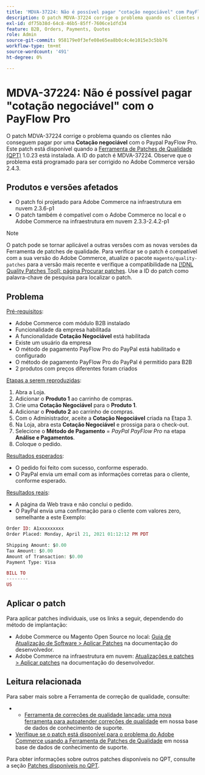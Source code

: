 ```yaml
---
title: 'MDVA-37224: Não é possível pagar "cotação negociável" com PayFlow Pro'
description: O patch MDVA-37224 corrige o problema quando os clientes não conseguem pagar por uma **Cotação negociável** com o Paypal PayFlow Pro. Este patch está disponível quando a [Ferramenta de correções de qualidade (QPT)](https://devdocs.magento.com/guides/v2.4/comp-mgr/patching.html#mqp) 1.0.23 está instalada. A ID do patch é MDVA-37224. Observe que o problema está programado para ser corrigido no Adobe Commerce versão 2.4.3.
exl-id: df75b38d-64c8-46b5-85ff-7606ce1dfd34
feature: B2B, Orders, Payments, Quotes
role: Admin
source-git-commit: 958179e0f3efe08e65ea8b0c4c4e1015e3c5bb76
workflow-type: tm+mt
source-wordcount: '491'
ht-degree: 0%

---
```


# MDVA-37224: Não é possível pagar &quot;cotação negociável&quot; com o PayFlow Pro

O patch MDVA-37224 corrige o problema quando os clientes não conseguem pagar por uma **Cotação negociável** com o Paypal PayFlow Pro. Este patch está disponível quando a [Ferramenta de Patches de Qualidade (QPT)](https://devdocs.magento.com/guides/v2.4/comp-mgr/patching.html#mqp) 1.0.23 está instalada. A ID do patch é MDVA-37224. Observe que o problema está programado para ser corrigido no Adobe Commerce versão 2.4.3.

## Produtos e versões afetados

* O patch foi projetado para Adobe Commerce na infraestrutura em nuvem 2.3.6-p1
* O patch também é compatível com o Adobe Commerce no local e o Adobe Commerce na infraestrutura em nuvem 2.3.3-2.4.2-p1

>[!NOTE]
>
>O patch pode se tornar aplicável a outras versões com as novas versões da Ferramenta de patches de qualidade. Para verificar se o patch é compatível com a sua versão do Adobe Commerce, atualize o pacote `magento/quality-patches` para a versão mais recente e verifique a compatibilidade na [[!DNL Quality Patches Tool]: página Procurar patches](https://devdocs.magento.com/quality-patches/tool.html#patch-grid). Use a ID do patch como palavra-chave de pesquisa para localizar o patch.

## Problema

<u>Pré-requisitos</u>:

* Adobe Commerce com módulo B2B instalado
* Funcionalidade da empresa habilitada
* A funcionalidade **Cotação Negociável** está habilitada
* Existe um usuário da empresa
* O método de pagamento PayFlow Pro do PayPal está habilitado e configurado
* O método de pagamento PayFlow Pro do PayPal é permitido para B2B
* 2 produtos com preços diferentes foram criados

<u>Etapas a serem reproduzidas</u>:

1. Abra a Loja.
1. Adicionar o **Produto 1** ao carrinho de compras.
1. Crie uma **Cotação Negociável** para o **Produto 1**.
1. Adicionar o **Produto 2** ao carrinho de compras.
1. Com o Administrador, aceite a **Cotação Negociável** criada na Etapa 3.
1. Na Loja, abra esta **Cotação Negociável** e prossiga para o check-out.
1. Selecione o **Método de Pagamento** = *PayPal PayFlow Pro* na etapa **Análise e Pagamentos**.
1. Coloque o pedido.

<u>Resultados esperados</u>:

* O pedido foi feito com sucesso, conforme esperado.
* O PayPal envia um email com as informações corretas para o cliente, conforme esperado.

<u>Resultados reais</u>:

* A página da Web trava e não conclui o pedido.
* O PayPal envia uma confirmação para o cliente com valores zero, semelhante a este Exemplo:

```php
Order ID: A1xxxxxxxxx
Order Placed: Monday, April 21, 2021 01:12:12 PM PDT

Shipping Amount: $0.00
Tax Amount: $0.00
Amount of Transaction: $0.00
Payment Type: Visa

BILL TO
--------
US
```


## Aplicar o patch

Para aplicar patches individuais, use os links a seguir, dependendo do método de implantação:

* Adobe Commerce ou Magento Open Source no local: [Guia de Atualização de Software > Aplicar Patches](https://devdocs.magento.com/guides/v2.4/comp-mgr/patching/mqp.html) na documentação do desenvolvedor.
* Adobe Commerce na infraestrutura em nuvem: [Atualizações e patches > Aplicar patches](https://devdocs.magento.com/cloud/project/project-patch.html) na documentação do desenvolvedor.

## Leitura relacionada

Para saber mais sobre a Ferramenta de correção de qualidade, consulte:

* 
   * [Ferramenta de correções de qualidade lançada: uma nova ferramenta para autoatender correções de qualidade](/help/announcements/adobe-commerce-announcements/magento-quality-patches-released-new-tool-to-self-serve-quality-patches.md) em nossa base de dados de conhecimento de suporte.
* [Verifique se o patch está disponível para o problema do Adobe Commerce usando a Ferramenta de Patches de Qualidade](/help/support-tools/patches-available-in-qpt-tool/check-patch-for-magento-issue-with-magento-quality-patches.md) em nossa base de dados de conhecimento de suporte.

Para obter informações sobre outros patches disponíveis no QPT, consulte a seção [Patches disponíveis no QPT](https://support.magento.com/hc/en-us/sections/360010506631-Patches-available-in-MQP-tool-).
